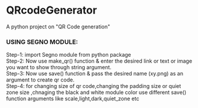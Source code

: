 # QRcodeGenerator
A python project on "QR Code generation"

### USING SEGNO MODULE:
Step-1: import Segno module from python package
<br>
Step-2: Now use make_qr() function & enter the desired link or text or image you want to show through string argument.
<br>
Step-3: Now use save() function & pass the desired name (xy.png) as an argument to create qr code.
<br>
Step-4: for changing size of qr code,changing the padding size or quiet zone size ,chnaging the black and white module color 
          use different save() function arguments like scale,light,dark,quiet_zone etc
